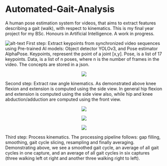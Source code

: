# Automated-Gait-Analysis
A human pose estimation system for videos, that aims to extract features describing a gait (walk), with respect to kinematics.
This is my final year project for my BSc. Honours in Artificial Intelligence. A work in progress.

![alt-text](https://github.com/RussellSB/Automated-Gait-Analysis/blob/master/demo/example.gif)
First step: Extract keypoints from synchronized video sequences using Pre-trained AI models: Object detector YOLOv3, and Pose estimator AlphaPose. Keypoints, represent the point of a joint [x,y]. Pose, is a list of 17 keypoints. Data, is a list of n poses, where n is the number of frames in the video. The concepts are stored in a json.

<p align="center">
  <img src="https://github.com/RussellSB/Automated-Gait-Analysis/blob/master/demo/example2.gif">
</p>
Second step: Extract raw angle kinematics. As demonstrated above knee flexion and extension is computed using the side view. In general hip flexion and extension is computed using the side view also, while hip and knee abduction/adduction are computed using the front view.

<p align="center">
  <img src="https://github.com/RussellSB/automated-gait-analysis/blob/master/demo/example3_1.png">
</p>
<p align="center">
  <img src="https://github.com/RussellSB/automated-gait-analysis/blob/master/demo/example3_2.png">
</p>
<p align="center">
  <img src="https://github.com/RussellSB/automated-gait-analysis/blob/master/demo/example3_3.png">
</p>
Third step: Process kinematics. The processing pipeline follows: gap filling, smoothing, gait cycle slicing, resampling and finally averaging. Demonstrating above, we see a smoothed gait cycle, an average of all gait cycles in one capture, and an average of all gait cycles in six captures (three walking left ot right and another three walking right to left).

